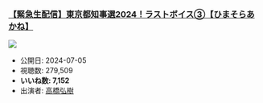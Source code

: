 ### [【緊急生配信】東京都知事選2024！ラストボイス③【ひまそらあかね】](https://www.youtube.com/watch?v=x-QmtT0A-4w)
[![](https://img.youtube.com/vi/x-QmtT0A-4w/sddefault.jpg)](https://www.youtube.com/watch?v=x-QmtT0A-4w)
-   公開日: 2024-07-05
-   視聴数: 279,509
-   **いいね数: 7,152**
-   出演者: [高橋弘樹](/rehacq_fan/people/高橋弘樹 "wikilink")
